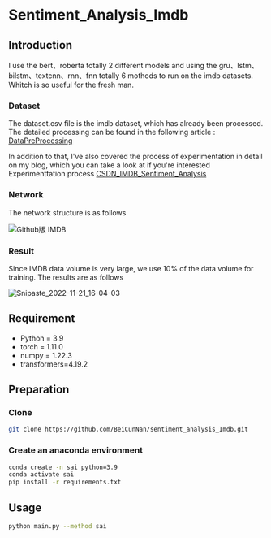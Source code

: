 # Sentiment_Analysis_Imdb

## Introduction

I use the bert、roberta totally 2 different models and using the gru、lstm、bilstm、textcnn、rnn、fnn totally 6 mothods to run
on the imdb datasets. Whitch is so useful for the fresh man.

### Dataset

The dataset.csv file is the imdb dataset, which has already been processed. The detailed processing can be found in the
following
article :  [DataPreProcessing](https://beicunnan.blog.csdn.net/article/details/127196715?spm=1001.2014.3001.5502)

In addition to that, I've also covered the process of experimentation in detail on my blog, which you can take a look at
if you're interested Experimenttation
process  [CSDN_IMDB_Sentiment_Analysis](https://blog.csdn.net/ccaoshangfei/article/details/127537953?spm=1001.2014.3001.5501 )

### Network

The network structure is as follows

![Github版 IMDB](https://user-images.githubusercontent.com/105692522/198009720-8bfee092-1a10-41dd-9988-f51ef3ef89cb.png)

### Result

Since IMDB data volume is very large, we use 10% of the data volume for training. The results are as follows

![Snipaste_2022-11-21_16-04-03](https://user-images.githubusercontent.com/105692522/202997182-75d5eab9-184a-4511-84b7-89af8d3cdf31.jpg)



## Requirement

- Python = 3.9
- torch = 1.11.0
- numpy = 1.22.3
- transformers=4.19.2

## Preparation

### Clone

```bash
git clone https://github.com/BeiCunNan/sentiment_analysis_Imdb.git
```

### Create an anaconda environment

```bash
conda create -n sai python=3.9
conda activate sai
pip install -r requirements.txt
```

## Usage

```bash
python main.py --method sai
```
